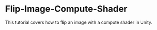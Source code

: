 # Flip-Image-Compute-Shader
 This tutorial covers how to flip an image with a compute shader in Unity.
